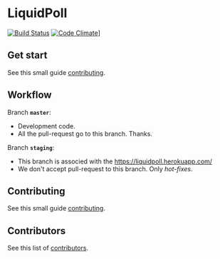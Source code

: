 # LiquidPoll

[![Build Status][1]][2] [![Code Climate][5]][6]]

## Get start

See this small guide [contributing].

## Workflow

Branch **`master`**:

- Development code.
- All the pull-request go to this branch. Thanks.

Branch **`staging`**:

- This branch is associed with the https://liquidpoll.herokuapp.com/
- We don't accept pull-request to this branch. Only *hot-fixes*.

## Contributing

See this small guide [contributing].

## Contributors

See this list of [contributors].

[1]: https://api.travis-ci.org/influyentes/influyentes-app.svg?branch=master
[2]: https://travis-ci.org/influyentes/influyentes-app

[5]: https://codeclimate.com/github/influyentes/influyentes-app/badges/gpa.svg
[6]: https://codeclimate.com/github/influyentes/influyentes-app

[contributing]: https://github.com/AskeTIC/liquidpoll/blob/master/CONTRIBUTING.md
[contributors]: https://github.com/AskeTIC/liquidpoll/blob/master/CONTRIBUTORS.md
